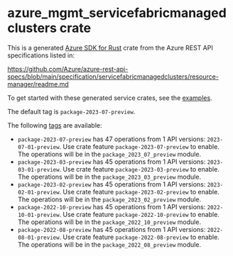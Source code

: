 # azure_mgmt_servicefabricmanagedclusters crate

This is a generated [Azure SDK for Rust](https://github.com/Azure/azure-sdk-for-rust) crate from the Azure REST API specifications listed in:

https://github.com/Azure/azure-rest-api-specs/blob/main/specification/servicefabricmanagedclusters/resource-manager/readme.md

To get started with these generated service crates, see the [examples](https://github.com/Azure/azure-sdk-for-rust/blob/main/services/README.md#examples).

The default tag is `package-2023-07-preview`.

The following [tags](https://github.com/Azure/azure-sdk-for-rust/blob/main/services/tags.md) are available:

- `package-2023-07-preview` has 47 operations from 1 API versions: `2023-07-01-preview`. Use crate feature `package-2023-07-preview` to enable. The operations will be in the `package_2023_07_preview` module.
- `package-2023-03-preview` has 45 operations from 1 API versions: `2023-03-01-preview`. Use crate feature `package-2023-03-preview` to enable. The operations will be in the `package_2023_03_preview` module.
- `package-2023-02-preview` has 45 operations from 1 API versions: `2023-02-01-preview`. Use crate feature `package-2023-02-preview` to enable. The operations will be in the `package_2023_02_preview` module.
- `package-2022-10-preview` has 45 operations from 1 API versions: `2022-10-01-preview`. Use crate feature `package-2022-10-preview` to enable. The operations will be in the `package_2022_10_preview` module.
- `package-2022-08-preview` has 45 operations from 1 API versions: `2022-08-01-preview`. Use crate feature `package-2022-08-preview` to enable. The operations will be in the `package_2022_08_preview` module.